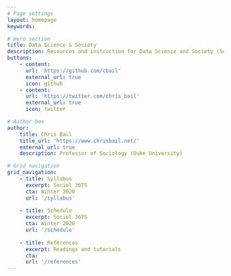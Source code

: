 ```yaml
---
# Page settings
layout: homepage
keywords:

# Hero section
title: Data Science & Society
description: Resources and instruction for Data Science and Society (Sociol 367S) - an undergraduate course at Duke University.
buttons:
    - content: 
      url: 'https://github.com/cbail'
      external_url: true
      icon: github
    - content: 
      url: 'https://twitter.com/chris_bail'
      external_url: true
      icon: twitter

# Author box
author: 
    title: Chris Bail
    title_url: 'https://www.chrisbail.net/'
    external_url: true
    description: Professor of Sociology (Duke University)

# Grid navigation
grid_navigation:
    - title: Syllabus
      excerpt: Sociol 367S
      cta: Winter 2020
      url: '/syllabus'
      
    - title: Schedule
      excerpt: Sociol 367S
      cta: Winter 2020
      url: '/schedule'
      
    - title: References
      excerpt: Readings and tutorials
      cta: 
      url: '/references'
---
```

